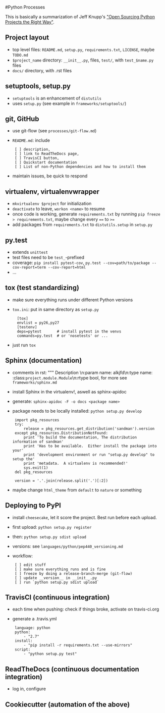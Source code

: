 #Python Processes

This is basically a summarization of Jeff Knupp's ["Open Sourcing Python Projects the Right Way"](http://www.jeffknupp.com/blog/2013/08/16/open-sourcing-a-python-project-the-right-way/).

## Project layout

 - top level files: `README.md`, `setup.py`, `requirements.txt`, `LICENSE`, maybe `TODO.md`
 - `$project_name` directory: `__init__.py`, files, `test/`, with `test_$name.py` files
 - `docs/` directory, with .rst files



## setuptools, setup.py

 - `setuptools` is an enhancement of `distutils`
 - uses `setup.py` (see example in `frameworks/setuptools/`)


## git, GitHub

 - use git-flow (see `processes/git-flow.md`)
 - `README.md`: include 

        [ ] description, 
        [ ] link to ReadTheDocs page, 
        [ ] TravisCI button, 
        [ ] Quickstart documentation
        [ ] List of non-Python dependencies and how to install them

 - maintain issues, be quick to respond


## virtualenv, virtualenvwrapper

 - `mkvirtualenv $project` for initialization
 - `deactivate` to leave, `workon <name>` to resume
 - once code is working, generate `requirements.txt` by running `pip freeze > requirements.txt`, maybe change every `==` to `>=`
 - add packages from `requirements.txt` to `distutils.setup` in `setup.py`


## py.test

 - extends `unittest`
 - test files need to be `test_`-prefixed
 - coverage: `pip install pytest-cov`, `py.test --cov=path/to/package --cov-report=term --cov-report=html`
 - …


## tox (test standardizing)

 - make sure everything runs under different Python versions
 - `tox.ini`: put in same directory as `setup.py`

         [tox]
         envlist = py26,py27
         [testenv]
         deps=pytest       # install pytest in the venvs
         commands=py.test  # or 'nosetests' or ...

 - just run `tox`
    

## Sphinx (documentation)

 - comments in rst: """ Description \n:param name: alkjfd\n:type name: :class:`project.module.Module`\n:rtype bool, for more see `frameworks/sphinx.md`
 - install Sphinx in the virtualenv!, aswell as sphinx-apidoc 
 - generate: `sphinx-apidoc -F -o docs <package name>`
 - package needs to be locally installed: `python setup.py develop`

        import pkg_resources
        try:
            release = pkg_resources.get_distribution('sandman').version
        except pkg_resources.DistributionNotFound:
            print 'To build the documentation, The distribution information of sandman'
            print 'Has to be available.  Either install the package into your'
            print 'development environment or run "setup.py develop" to setup the'
            print 'metadata.  A virtualenv is recommended!'
            sys.exit(1)
        del pkg_resources
        
        version = '.'.join(release.split('.')[:2])

 - maybe change `html_theme` from `default` to `nature` or something


## Deploying to PyPI

 - install `cheesecake`, let it score the project. Best run before each upload.
 - first upload: `python setup.py register`
 - then: `python setup.py sdist upload`
 - versions: see `languages/python/pep440_versioning.md`
 - workflow:

        [ ] edit stuff
        [ ] make sure everything runs and is fine
        [ ] freeze by doing a release-branch-merge (git-flow)
        [ ] update __version__ in __init__.py
        [ ] run `python setup.py sdist upload`


## TravisCl (continuous integration)

 - each time when pushing: check if things broke, activate on travis-ci.org
 - generate a .travis.yml

        language: python
        python:
            - "2.7"
        install: 
            - "pip install -r requirements.txt --use-mirrors"
        script:
            - "python setup.py test"
    

## ReadTheDocs (continuous documentation integration)
 - log in, configure


## Cookiecutter (automation of the above)
